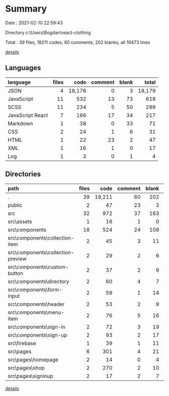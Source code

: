 # Summary

Date : 2021-02-10 22:59:43

Directory c:\Users\Bogdan\react-clothing

Total : 39 files,  19211 codes, 60 comments, 202 blanks, all 19473 lines

[details](details.md)

## Languages
| language | files | code | comment | blank | total |
| :--- | ---: | ---: | ---: | ---: | ---: |
| JSON | 4 | 18,176 | 0 | 3 | 18,179 |
| JavaScript | 11 | 532 | 13 | 73 | 618 |
| SCSS | 11 | 234 | 5 | 50 | 289 |
| JavaScript React | 7 | 166 | 17 | 34 | 217 |
| Markdown | 1 | 38 | 0 | 33 | 71 |
| CSS | 2 | 24 | 1 | 6 | 31 |
| HTML | 1 | 22 | 23 | 2 | 47 |
| XML | 1 | 16 | 1 | 0 | 17 |
| Log | 1 | 3 | 0 | 1 | 4 |

## Directories
| path | files | code | comment | blank | total |
| :--- | ---: | ---: | ---: | ---: | ---: |
| . | 39 | 19,211 | 60 | 202 | 19,473 |
| public | 2 | 47 | 23 | 3 | 73 |
| src | 32 | 972 | 37 | 163 | 1,172 |
| src\assets | 1 | 16 | 1 | 0 | 17 |
| src\components | 18 | 524 | 24 | 108 | 656 |
| src\components\collection-item | 2 | 45 | 3 | 11 | 59 |
| src\components\collection-preview | 2 | 29 | 2 | 6 | 37 |
| src\components\custom-button | 2 | 37 | 2 | 9 | 48 |
| src\components\directory | 2 | 60 | 4 | 7 | 71 |
| src\components\form-input | 2 | 59 | 1 | 14 | 74 |
| src\components\header | 2 | 53 | 2 | 9 | 64 |
| src\components\menu-item | 2 | 76 | 5 | 16 | 97 |
| src\components\sign-in | 2 | 72 | 3 | 19 | 94 |
| src\components\sign-up | 2 | 93 | 2 | 17 | 112 |
| src\firebase | 1 | 39 | 1 | 11 | 51 |
| src\pages | 6 | 301 | 4 | 21 | 326 |
| src\pages\homepage | 2 | 14 | 0 | 4 | 18 |
| src\pages\shop | 2 | 270 | 2 | 10 | 282 |
| src\pages\signinup | 2 | 17 | 2 | 7 | 26 |

[details](details.md)